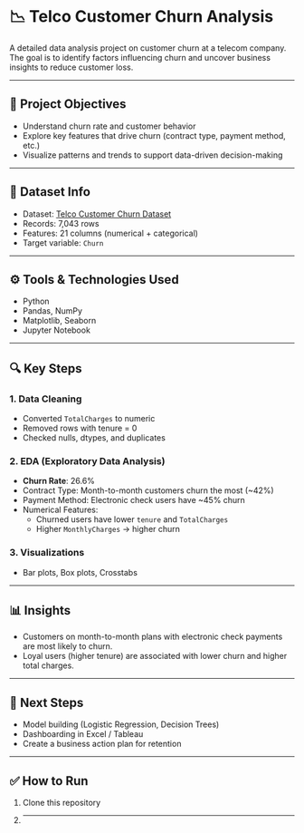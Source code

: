 # 📉 Telco Customer Churn Analysis
A detailed data analysis project on customer churn at a telecom company.  
The goal is to identify factors influencing churn and uncover business insights to reduce customer loss.

---

## 📌 Project Objectives

- Understand churn rate and customer behavior
- Explore key features that drive churn (contract type, payment method, etc.)
- Visualize patterns and trends to support data-driven decision-making

---

## 📂 Dataset Info

- Dataset: [Telco Customer Churn Dataset](https://www.kaggle.com/datasets/blastchar/telco-customer-churn)
- Records: 7,043 rows
- Features: 21 columns (numerical + categorical)
- Target variable: `Churn`

---

## ⚙️ Tools & Technologies Used

- Python
- Pandas, NumPy
- Matplotlib, Seaborn
- Jupyter Notebook

---

## 🔍 Key Steps

### 1. Data Cleaning
- Converted `TotalCharges` to numeric
- Removed rows with tenure = 0
- Checked nulls, dtypes, and duplicates

### 2. EDA (Exploratory Data Analysis)
- **Churn Rate**: 26.6%
- Contract Type: Month-to-month customers churn the most (~42%)
- Payment Method: Electronic check users have ~45% churn
- Numerical Features:
  - Churned users have lower `tenure` and `TotalCharges`
  - Higher `MonthlyCharges` → higher churn

### 3. Visualizations
- Bar plots, Box plots, Crosstabs

---

## 📊 Insights

- Customers on month-to-month plans with electronic check payments are most likely to churn.
- Loyal users (higher tenure) are associated with lower churn and higher total charges.

---

## 🚀 Next Steps

- Model building (Logistic Regression, Decision Trees)
- Dashboarding in Excel / Tableau
- Create a business action plan for retention

---

## ✅ How to Run

1. Clone this repository
2. ****
